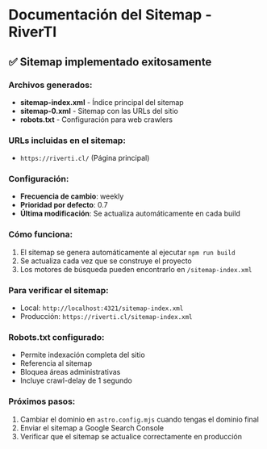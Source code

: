 # Documentación del Sitemap - RiverTI

## ✅ Sitemap implementado exitosamente

### Archivos generados:
- **sitemap-index.xml** - Índice principal del sitemap
- **sitemap-0.xml** - Sitemap con las URLs del sitio
- **robots.txt** - Configuración para web crawlers

### URLs incluidas en el sitemap:
- `https://riverti.cl/` (Página principal)

### Configuración:
- **Frecuencia de cambio**: weekly
- **Prioridad por defecto**: 0.7
- **Última modificación**: Se actualiza automáticamente en cada build

### Cómo funciona:
1. El sitemap se genera automáticamente al ejecutar `npm run build`
2. Se actualiza cada vez que se construye el proyecto
3. Los motores de búsqueda pueden encontrarlo en `/sitemap-index.xml`

### Para verificar el sitemap:
- Local: `http://localhost:4321/sitemap-index.xml`
- Producción: `https://riverti.cl/sitemap-index.xml`

### Robots.txt configurado:
- Permite indexación completa del sitio
- Referencia al sitemap
- Bloquea áreas administrativas
- Incluye crawl-delay de 1 segundo

### Próximos pasos:
1. Cambiar el dominio en `astro.config.mjs` cuando tengas el dominio final
2. Enviar el sitemap a Google Search Console
3. Verificar que el sitemap se actualice correctamente en producción
